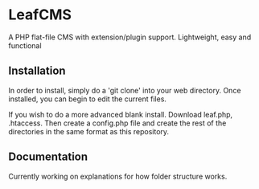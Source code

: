LeafCMS
=======

A PHP flat-file CMS with extension/plugin support. Lightweight, easy and functional

Installation
-------

In order to install, simply do a 'git clone' into your web directory. Once installed, you can begin to edit the current files.

If you wish to do a more advanced blank install. Download leaf.php, .htaccess. Then create a config.php file and create the rest of the directories in the same format as this repository.

Documentation
-------

Currently working on explanations for how folder structure works.
